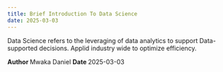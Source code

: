 ```yaml
---
title: Brief Introduction To Data Science
date: 2025-03-03
---
```


Data Science refers to the leveraging of data analytics to support Data-supported decisions. Applid industry wide to optimize efficiency.

<strong> Author </strong> Mwaka Daniel
<strong> Date </strong> 2025-03-03
